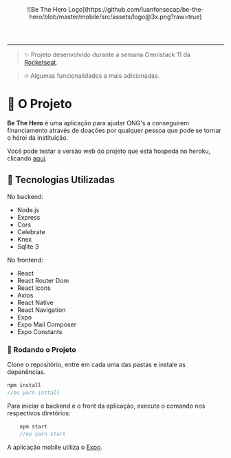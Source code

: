 <header align="center">
![Be The Hero Logo](https://github.com/luanfonsecap/be-the-hero/blob/master/mobile/src/assets/logo@3x.png?raw=true)
</header>

---
> :sparkles: Projeto desenvolvido durante a semana Omnistack 11 da [Rocketseat](https://github.com/Rocketseat).

> :fire: Algumas funcionalidades a mais adicionadas.

# :tractor: O Projeto

**Be The Hero** é uma aplicação para ajudar ONG's a conseguirem financiamento através de doações por qualquer pessoa que pode se tornar o héroi da instituição.

Você pode testar a versão web do projeto que está hospeda no heroku, clicando [aqui](fonsecap-be-the-hero.herokuapp.com).

## :rocket: Tecnologias Utilizadas

No backend:

- Node.js
- Express
- Cors
- Celebrate
- Knex
- Sqlite 3

No frontend:

- React
- React Router Dom
- React Icons
- Axios
- React Native
- React Navigation
- Expo
- Expo Mail Composer
- Expo Constants

### :dvd: Rodando o Projeto

Clone o repositório, entre em cada uma das pastas e instale as depenências.
```javascript
npm install 
//ou yarn install
```

Para iniciar o backend e o front da aplicação, execute o comando nos respectivos diretórios:
```javascript
	npm start
	//ou yarn start
```

A aplicação mobile utiliza o [Expo](https://expo.io/).
